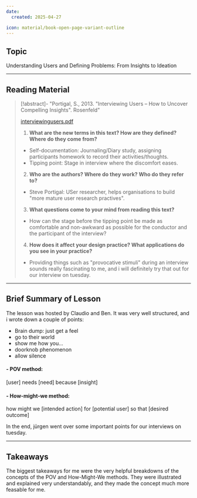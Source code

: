 ```yaml
---
date:
  created: 2025-04-27

icon: material/book-open-page-variant-outline
---
```

## Topic

Understanding Users and Defining Problems: From Insights to Ideation

---
## Reading Material

> [!abstract]- "Portigal, S., 2013. "Interviewing Users – How to Uncover Compelling Insights". Rosenfeld"
>
> [interviewingusers.pdf](texts/week7/interviewingusers.pdf)
>
> 1) **What are the new terms in this text? How are they defined? Where do they come from?**
>
>- Self-documentation: Journaling/Diary study, assigning participants homework to record their activities/thoughts.
>- Tipping point: Stage in interview where the discomfort eases.
>
> 2) **Who are the authors? Where do they work? Who do they refer to?**
>
>- Steve Portigal: USer researcher, helps organisations to build "more mature user research practives".
>
> 3) **What questions come to your mind from reading this text?**
>
>- How can the stage before the tipping point be made as comfortable and non-awkward as possible for the conductor and the participant of the interview?
>
> 4) **How does it affect your design practice? What applications do you see in your practice?**
>
>- Providing things such as "provocative stimuli" during an interview sounds really fascinating to me, and i will definitely try that out for our interview on tuesday.


---

## Brief Summary of Lesson

The lesson was hosted by Claudio and Ben.
It was very well structured, and i wrote down a couple of points:

- Brain dump: just get a feel
- go to their world
- show me how you...
- doorknob phenomenon
- allow silence

#### - POV method:
[user] needs [need] because [insight]

#### - How-might-we method:
how might we [intended action] for [potential user] so that [desired outcome]

In the end, jürgen went over some important points for our interviews on tuesday.

---

## Takeaways

The biggest takeaways for me were the very helpful breakdowns of the concepts of the POV and How-Might-We methods. They were illustrated and explained very understandably, and they made the concept much more feasable for me.
